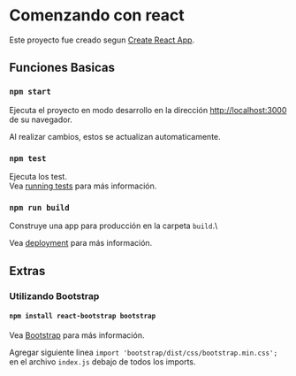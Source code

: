 # Comenzando con react

Este proyecto fue creado segun [Create React App](https://github.com/facebook/create-react-app).

## Funciones Basicas

### `npm start`

Ejecuta el proyecto en modo desarrollo en la dirección 
[http://localhost:3000](http://localhost:3000) de su navegador.

Al realizar cambios, estos se actualizan automaticamente.

### `npm test`

Ejecuta los test.\
Vea [running tests](https://facebook.github.io/create-react-app/docs/running-tests) para más información.

### `npm run build`

Construye una app para producción en la carpeta `build`.\

Vea [deployment](https://facebook.github.io/create-react-app/docs/deployment) para más información.

## Extras

### Utilizando Bootstrap
#### `npm install react-bootstrap bootstrap` 
Vea [Bootstrap](https://react-bootstrap.netlify.app/docs/getting-started/introduction/) para más información.

Agregar siguiente linea `import 'bootstrap/dist/css/bootstrap.min.css';` en el archivo `index.js` debajo de todos los imports.